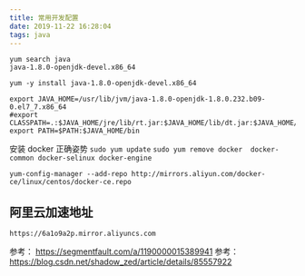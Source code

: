 ```yaml
---
title: 常用开发配置 
date: 2019-11-22 16:28:04
tags: java
---
```



```
yum search java
java-1.8.0-openjdk-devel.x86_64

yum -y install java-1.8.0-openjdk-devel.x86_64

export JAVA_HOME=/usr/lib/jvm/java-1.8.0-openjdk-1.8.0.232.b09-0.el7_7.x86_64
#export CLASSPATH=.:$JAVA_HOME/jre/lib/rt.jar:$JAVA_HOME/lib/dt.jar:$JAVA_HOME/lib/tools.jar
export PATH=$PATH:$JAVA_HOME/bin
```

安装 docker 正确姿势
`sudo yum update`
`sudo yum remove docker  docker-common docker-selinux docker-engine`

`yum-config-manager --add-repo http://mirrors.aliyun.com/docker-ce/linux/centos/docker-ce.repo`

## 阿里云加速地址
`https://6a1o9a2p.mirror.aliyuncs.com`

参考： https://segmentfault.com/a/1190000015389941
参考： https://blog.csdn.net/shadow_zed/article/details/85557922